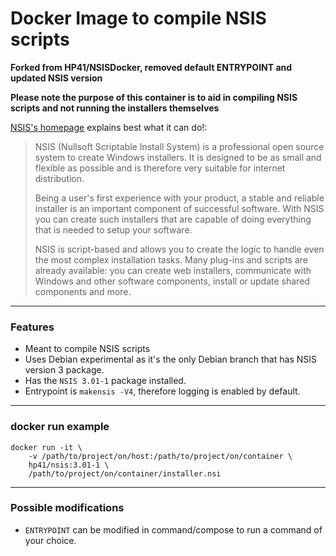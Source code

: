 # Docker Image to compile NSIS scripts

**Forked from HP41/NSISDocker, removed default ENTRYPOINT and updated NSIS version**

**Please note the purpose of this container is to aid in compiling NSIS scripts and not running the installers themselves**

[NSIS's homepage](http://nsis.sourceforge.net/Main_Page) explains best what it can do!:

> NSIS (Nullsoft Scriptable Install System) is a professional open source system to create Windows installers. It is designed to be as small and flexible as possible and is therefore very suitable for internet distribution.
>
> Being a user's first experience with your product, a stable and reliable installer is an important component of successful software. With NSIS you can create such installers that are capable of doing everything that is needed to setup your software.
>
> NSIS is script-based and allows you to create the logic to handle even the most complex installation tasks. Many plug-ins and scripts are already available: you can create web installers, communicate with Windows and other software components, install or update shared components and more.


---------------

### Features
- Meant to compile NSIS scripts
- Uses Debian experimental as it's the only Debian branch that has NSIS version 3 package.
- Has the `NSIS 3.01-1` package installed.
- Entrypoint is `makensis -V4`, therefore logging is enabled by default.

---------------

### docker run example

```
docker run -it \
    -v /path/to/project/on/host:/path/to/project/on/container \
    hp41/nsis:3.01-1 \
    /path/to/project/on/container/installer.nsi
```

---------------

### Possible modifications

- `ENTRYPOINT` can be modified in command/compose to run a command of your choice.
